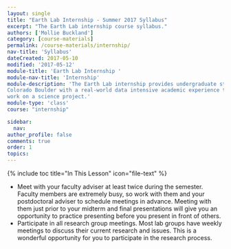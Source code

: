 ```yaml
---
layout: single
title: "Earth Lab Internship - Summer 2017 Syllabus"
excerpt: "The Earth Lab internship course syllabus."
authors: ['Mollie Buckland']
category: [course-materials]
permalink: /course-materials/internship/
nav-title: 'Syllabus'
dateCreated: 2017-05-10
modified: '2017-05-12'
module-title: 'Earth Lab Internship '
module-nav-title: 'Internship'
module-description: 'The Earth Lab internship provides undergraduate students at the University of
Colorado Boulder with a real-world data intensive academic experience through
work on a science project.'
module-type: 'class'
course: "internship"

sidebar:
  nav:
author_profile: false
comments: true
order: 1
topics:
---
```


{% include toc title="In This Lesson" icon="file-text" %}

  * Meet with your faculty adviser at least twice during the semester. Faculty
  members are extremely busy, so work with them and your postdoctoral adviser to
  schedule meetings in advance. Meeting with them just prior to your midterm and
  final presentations will give you an opportunity to practice presenting before
  you present in front of others.
  * Participate in all research group meetings. Most lab groups have weekly
  meetings to discuss their current research and issues. This is a wonderful
  opportunity for you to participate in the research process.
